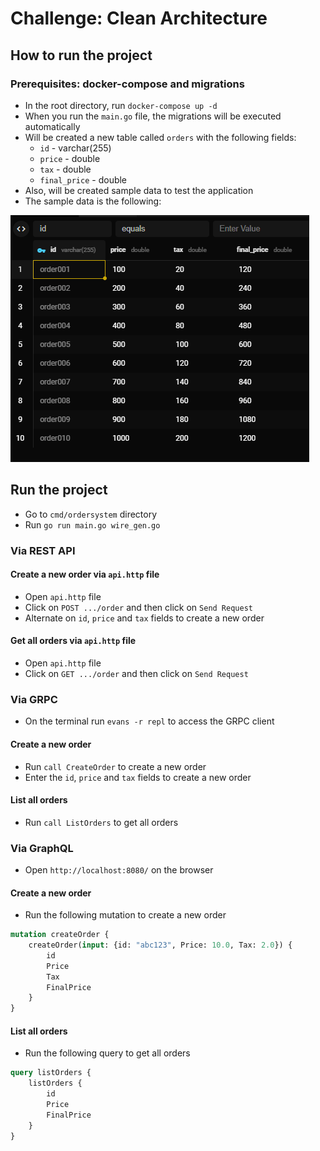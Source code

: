 # Challenge: Clean Architecture

## How to run the project

### Prerequisites: docker-compose and migrations
* In the root directory, run `docker-compose up -d`
* When you run the `main.go` file, the migrations will be executed automatically
* Will be created a new table called `orders` with the following fields:
    * `id` - varchar(255)
    * `price` - double
    * `tax` - double
    * `final_price` - double
* Also, will be created sample data to test the application
* The sample data is the following:

![sample data](./assets/sample.png)


## Run the project
* Go to `cmd/ordersystem` directory 
* Run `go run main.go wire_gen.go`

### Via REST API
#### Create a new order via `api.http` file
* Open `api.http` file
* Click on `POST .../order` and then click on `Send Request`
* Alternate on `id`, `price` and `tax` fields to create a new order

#### Get all orders via `api.http` file
* Open `api.http` file
* Click on `GET .../order` and then click on `Send Request`

### Via GRPC
* On the terminal run `evans -r repl` to access the GRPC client
#### Create a new order
* Run `call CreateOrder` to create a new order
* Enter the `id`, `price` and `tax` fields to create a new order
#### List all orders
* Run `call ListOrders` to get all orders

### Via GraphQL
* Open `http://localhost:8080/` on the browser
#### Create a new order
* Run the following mutation to create a new order
```graphql
mutation createOrder {
    createOrder(input: {id: "abc123", Price: 10.0, Tax: 2.0}) {
        id
        Price
        Tax
        FinalPrice
    }
}
```

#### List all orders
* Run the following query to get all orders
```graphql
query listOrders {
    listOrders {
        id
        Price
        FinalPrice
    }
}
```